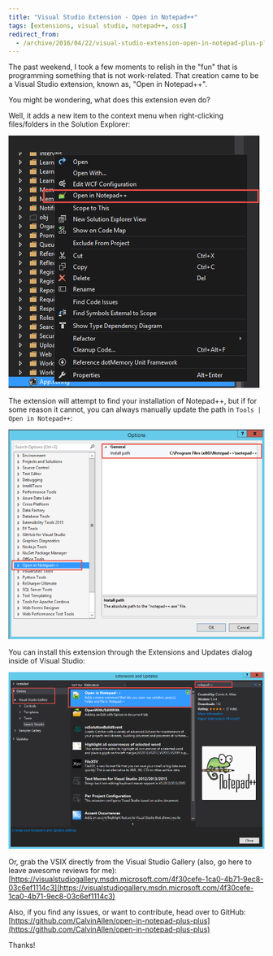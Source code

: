 ```yaml
---
title: "Visual Studio Extension - Open in Notepad++"
tags: [extensions, visual studio, notepad++, oss]
redirect_from:
  - /archive/2016/04/22/visual-studio-extension-open-in-notepad-plus-plus
---
```


The past weekend, I took a few moments to relish in the "fun" that is programming something that is not work-related. That creation came to be a Visual Studio extension, known as, "Open in Notepad++".

You might be wondering, what does this extension even do?

Well, it adds a new item to the context menu when right-clicking files/folders in the Solution Explorer:

![Context Menu](context-menu.png)

The extension will attempt to find your installation of Notepad++, but if for some reason it cannot, you can always manually update the path in ``Tools | Open in Notepad++``:

![Settings Pane](settings-pane.png)

You can install this extension through the Extensions and Updates dialog inside of Visual Studio:

![Install Dialog](install-dialog.png)

Or, grab the VSIX directly from the Visual Studio Gallery (also, go here to leave awesome reviews for me):
[https://visualstudiogallery.msdn.microsoft.com/4f30cefe-1ca0-4b71-9ec8-03c6ef1114c3](https://visualstudiogallery.msdn.microsoft.com/4f30cefe-1ca0-4b71-9ec8-03c6ef1114c3)

Also, if you find any issues, or want to contribute, head over to GitHub:
[https://github.com/CalvinAllen/open-in-notepad-plus-plus](https://github.com/CalvinAllen/open-in-notepad-plus-plus)

Thanks!